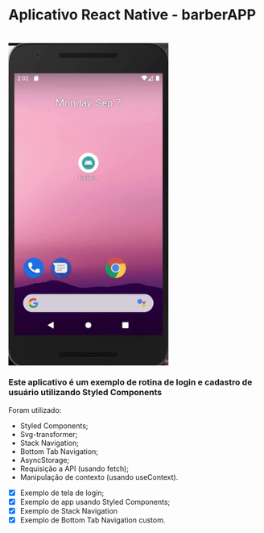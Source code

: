 # Aplicativo React Native - barberAPP

# <img align="center" width="318" height="640" src="./gif_projeto_barberapp.gif">

### Este aplicativo é um exemplo de rotina de login e cadastro de usuário utilizando Styled Components
   Foram utilizado:
   * Styled Components;
   * Svg-transformer;
   * Stack Navigation;
   * Bottom Tab Navigation;
   * AsyncStorage;
   * Requisição a API (usando fetch);
   * Manipulação de contexto (usando useContext).


- [x] Exemplo de tela de login;
- [x] Exemplo de app usando Styled Components;
- [x] Exemplo de Stack Navigation
- [x] Exemplo de Bottom Tab Navigation custom.
